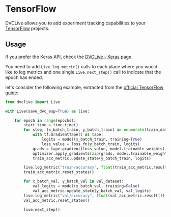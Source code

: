# TensorFlow

DVCLive allows you to add experiment tracking capabilities to your
[TensorFlow](https://www.tensorflow.org/) projects.

## Usage

<admon type="tip">

If you prefer the Keras API, check the
[DVCLive - Keras](/doc/dvclive/ml-frameworks/keras) page.

</admon>

You need to add `Live.log_metric()` calls to each place where you would like to
log metrics and one single `Live.next_step()` call to indicate that the epoch
has ended.

let's consider the following example, extracted from the
[official TensorFlow guide](https://www.tensorflow.org/guide/keras/writing_a_training_loop_from_scratch):

```python
from dvclive import Live

with Live(save_dvc_exp=True) as live:

    for epoch in range(epochs):
        start_time = time.time()
        for step, (x_batch_train, y_batch_train) in enumerate(train_dataset):
            with tf.GradientTape() as tape:
                logits = model(x_batch_train, training=True)
                loss_value = loss_fn(y_batch_train, logits)
            grads = tape.gradient(loss_value, model.trainable_weights)
            optimizer.apply_gradients(zip(grads, model.trainable_weights))
            train_acc_metric.update_state(y_batch_train, logits)

        live.log_metric("train/accuracy", float(train_acc_metric.result())
        train_acc_metric.reset_states()

        for x_batch_val, y_batch_val in val_dataset:
            val_logits = model(x_batch_val, training=False)
            val_acc_metric.update_state(y_batch_val, val_logits)
        live.log_metric("val/accuracy", float(val_acc_metric.result())
        val_acc_metric.reset_states()

        live.next_step()
```
